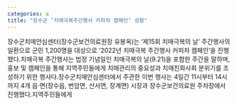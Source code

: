 ```yaml
---
categories: a
title: "장수군 ‘치매극복주간행사 커피차 캠페인’ 성황"
---
```

장수군치매안심센터(장수군보건의료원장 유봉옥)는 ‘제15회 치매극복의 날’ 주간행사의 일환으로 군민 1,200명을 대상으로 ‘2022년 치매극복 주간행사 커피차 캠페인’을 진행했다.치매극복 주간행사는 법정 기념일인 치매극복의 날(9.21)을 포함한 주간을 말하며, 홍보 및 캠페인을 통해 지역주민들에게 치매관리의 중요성과 치매친화사회 분위기를 조성하기 위한 행사다.장수군치매안심센터에서 주관한 이번 행사는 4일간 11시부터 14시까지 4개 읍·면(장수읍, 번암면, 산서면, 장계면) 시장과 장수군보건의료원 주차장에서 진행했다.지역주민들에게